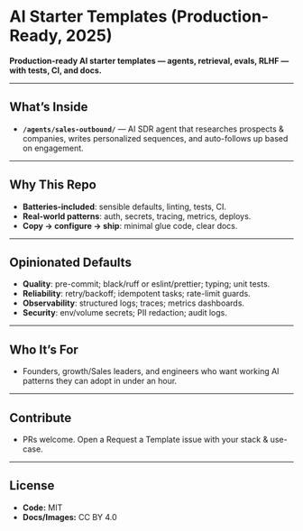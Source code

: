 # AI Starter Templates (Production-Ready, 2025)
**Production-ready AI starter templates — agents, retrieval, evals, RLHF — with tests, CI, and docs.**  

---

## What’s Inside
- **`/agents/sales-outbound/`** — AI SDR agent that researches prospects & companies, writes personalized sequences, and auto-follows up based on engagement.
---

## Why This Repo
- **Batteries-included**: sensible defaults, linting, tests, CI.
- **Real-world patterns**: auth, secrets, tracing, metrics, deploys.
- **Copy → configure → ship**: minimal glue code, clear docs.

---

## Opinionated Defaults
- **Quality**: pre-commit; black/ruff or eslint/prettier; typing; unit tests.
- **Reliability**: retry/backoff; idempotent tasks; rate-limit guards.
- **Observability**: structured logs; traces; metrics dashboards.
- **Security**: env/volume secrets; PII redaction; audit logs.

---

## Who It’s For
- Founders, growth/Sales leaders, and engineers who want working AI patterns they can adopt in under an hour.

---

## Contribute
- PRs welcome. Open a Request a Template issue with your stack & use-case.

---

## License
- **Code:** MIT  
- **Docs/Images:** CC BY 4.0
